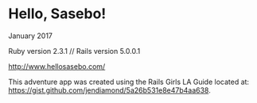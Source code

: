 # Hello, Sasebo!
January 2017

Ruby version 2.3.1 // Rails version 5.0.0.1

http://www.hellosasebo.com/

This adventure app was created using the Rails Girls LA Guide located at: https://gist.github.com/jendiamond/5a26b531e8e47b4aa638.
